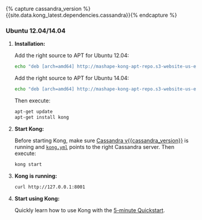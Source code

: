 {% capture cassandra_version %}{{site.data.kong_latest.dependencies.cassandra}}{% endcapture %}

### Ubuntu 12.04/14.04

1. **Installation:**

    Add the right source to APT for Ubuntu 12.04:

    ```bash
    echo "deb [arch=amd64] http://mashape-kong-apt-repo.s3-website-us-east-1.amazonaws.com/ubuntu/12_04/ kong main" | sudo tee -a /etc/apt/sources.list
    ```

    Add the right source to APT for Ubuntu 14.04:

    ```bash
    echo "deb [arch=amd64] http://mashape-kong-apt-repo.s3-website-us-east-1.amazonaws.com/ubuntu/14_04/ kong main" | sudo tee -a /etc/apt/sources.list
    ```

    Then execute:

    ```bash
    apt-get update
    apt-get install kong
    ```

2. **Start Kong:**

    Before starting Kong, make sure [Cassandra v{{cassandra_version}}](http://cassandra.apache.org/) is running and [`kong.yml`](/docs/{{site.data.kong_latest.version}}/configuration) points to the right Cassandra server. Then execute:

    ```bash
    kong start
    ```

3. **Kong is running:**

    ```bash
    curl http://127.0.0.1:8001
    ```

4. **Start using Kong:**

    Quickly learn how to use Kong with the [5-minute Quickstart](/docs/{{site.data.kong_latest.version}}/quickstart).